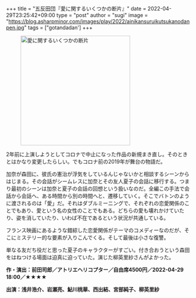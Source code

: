 +++
title = "五反田団『愛に関するいくつかの断片』"
date = 2022-04-29T23:25:42+09:00
type = "post"
author = "sugi"
image = "https://blog.asharpminor.com/images/play/2022/ainikansuruikutsukanodanpen.jpg"
tags = ["gotandadan']
+++
<figure class="alignleft"><img src="/images/play/2022/ainikansuruikutsukanodanpen.jpg" alt="愛に関するいくつかの断片" style="width: 300px !important;"></figure>

2年前に上演しようとしてコロナで中止になった作品の新規まき直し。そのときとはかなり変更したらしい。でもコロナ前の2019年が舞台の物語だ。

加奈が森田に、彼氏の憲治が浮気をしているんじゃないかと相談するシーンからはじまる。その会話がシームレスに加奈とその友人夏子の会話に移行する。つまり最初のシーンは加奈と夏子の会話の回想という扱いなのだ。全編この手法で会話から会話へ、ある時間から別の時間へと、遷移していく。そこでバトンのように渡されるのは「愛」だ。それはダブルミーニングで、それぞれの恋愛関係のことでもあり、愛という名の女性のことでもある。どちらの愛も壊れかけていたり、姿を消していたり、いわば不在であるという状況が共通している。

フランス映画にあるような錯綜した恋愛関係がテーマのコメディーなのだが、そこにミステリー的な要素が入りこんでくる。そして最後は小さな復讐。

単なる友だち役だと思った夏子のキャラクターがすごい。付き合おうという森田をはねつける場面は迫真に迫っていた。演じた柳英里紗さんがよかった。

**作・演出：前田司郎／アトリエヘリコプター／自由席4500円／2022-04-29 18:00／★★★★**

**出演：浅井浩介、岩瀬亮、鮎川桃華、西出結、宮部純子、柳英里紗**